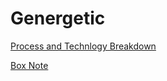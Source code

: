 # Genergetic


[Process and Technlogy Breakdown](https://app.mural.co/t/ibmcas4578/m/ibmcas4578/1622042309963/9edeb3b06b25fe5066227becf23f8121f1e97f08) 

[Box Note](https://ibm.ent.box.com/folder/136788401615?s=cuqihw747dg3lc8dvlhan0m4gixnp59h)


